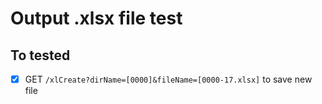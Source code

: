 # Output .xlsx file test

## To tested

- [x] GET `/xlCreate?dirName=[0000]&fileName=[0000-17.xlsx]` to save new file
